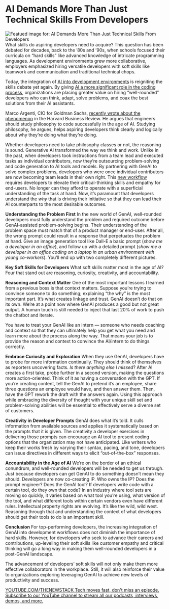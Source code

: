 # AI Demands More Than Just Technical Skills From Developers
![Featued image for: AI Demands More Than Just Technical Skills From Developers](https://cdn.thenewstack.io/media/2024/08/a2e1e836-should-developers-curb-their-enthusiasm-for-generative-ai--1024x576.jpg)
What skills do aspiring developers need to acquire? This question has been debated for decades, back to the ’80s and ’90s, when schools focused their curricula on “hard skills” like advanced knowledge of intricate programming languages. As development environments grew more collaborative, employers emphasized hiring versatile developers with soft skills like teamwork and communication and traditional technical chops.

Today, the integration of [AI into development environments](https://thenewstack.io/prepare-developers-for-integrating-ai-into-their-workflows/) is reigniting the skills debate yet again. By giving [AI a more significant role in the coding process](https://thenewstack.io/should-developers-curb-their-enthusiasm-for-generative-ai/), organizations are placing greater value on hiring “well-rounded” developers who can think, adapt, solve problems, and coax the best solutions from their AI assistants.

Marco Argenti, CIO for Goldman Sachs, [recently wrote about the phenomenon](https://hbr.org/2024/04/why-engineers-should-study-philosophy) in the Harvard Business Review. He argues that engineers should study philosophy to code successfully in the age of AI. Studying philosophy, he argues, helps aspiring developers think clearly and logically about why they’re doing what they’re doing.

Whether developers need to take philosophy classes or not, the reasoning is sound. Generative AI transformed the way we think and work. Unlike in the past, when developers took instructions from a team lead and executed tasks as individual contributors, now they’re outsourcing problem-solving and code generation to AI tools and models. By partnering with GenAI to solve complex problems, developers who were once individual contributors are now becoming team leads in their own right. This [new workflow](https://thenewstack.io/orchestrating-ai-event-driven-architectures-for-complex-ai-workflows/) requires developers to elevate their critical-thinking skills and empathy for end-users. No longer can they afford to operate with a superficial understanding of the task at hand. Now, it’s paramount that developers understand the *why* that is driving their initiative so that they can lead their AI counterparts to the most desirable outcomes.

**Understanding the Problem First**
In the new world of GenAI, well-rounded developers must fully understand the problem and required outcome before GenAI-assisted problem-solving begins. Their understanding of the problem space must match that of a product manager or end-user. After all, the wrong prompt could result in a response that perpetuates the problem at hand. Give an image generation tool like Dall-E a basic prompt (*show me a developer in an office*), and follow up with a detailed prompt (*show me a developer in an office coding on a laptop in an urban environment with young co-workers*). You’ll end up with two completely different pictures.

**Key Soft Skills for Developers**
What soft skills matter most in the age of AI? Four that stand out are reasoning, curiosity, creativity, and accountability.

**Reasoning and Context Matter**
One of the most important lessons I learned from a previous boss is that context matters. Suppose you’re trying to convince someone to do something; explaining “the why” is the most important part. It’s what creates linkage and trust. GenAI doesn’t do that on its own. We’re at a point now where GenAI produces a good but not great output. A human touch is still needed to inject that last 20% of work to push the chatbot and iterate.

You have to treat your GenAI like an intern — someone who needs coaching and context so that they can ultimately help you get what you need and learn more about the process along the way. That means your job is to provide the reason and context to convince the AI/intern to do things correctly.

**Embrace Curiosity and Exploration**
When they use GenAI, developers have to probe for more information continually. They should think of themselves as reporters uncovering facts. *Is there anything else I missed*? After AI creates a first take, probe further in a second version, making the questions more action-oriented. Think of it as having a conversation with the GPT. If you’re creating content, tell the GenAI to pretend it’s an employee, share three questions an employee would have, and then answer them. Then, have the GPT rework the draft with the answers again. Using this approach while embracing the diversity of thought with your unique skill set and problem-solving abilities will be essential to effectively serve a diverse set of customers.

**Creativity in Developer Prompts**
GenAI does what it’s told. It culls information from available sources and applies it systematically based on the prompts that it is given. The creativity a developer exercises in delivering those prompts can encourage an AI tool to present coding options that the organization may not have anticipated. Like writers who keep their works fresh by varying their syntax, pacing, and tone, developers can issue directives in different ways to elicit “out-of-the-box” responses.

**Accountability in the Age of AI**
We’re on the border of an ethical conundrum, and well-rounded developers will be needed to get us through. Just because developers can get GenAI to do something doesn’t mean they should. Developers are now co-creating IP. Who owns the IP? Does the prompt engineer? Does the GenAI tool? If developers write code with a certain tool, do they own that code? In an industry where tool sets are moving so quickly, it varies based on what tool you’re using, what version of the tool, and what different tools within certain vendors even have different rules. Intellectual property rights are evolving. It’s like the wild, wild west. Reasoning through that and understanding the context of what developers should get their tools to do is an important skill.

**Conclusion**
For top-performing developers, the increasing integration of GenAI into development workflows does not diminish the importance of hard skills. However, for developers who seek to advance their careers and contributions, up-leveling their soft skills like customer empathy and critical thinking will go a long way in making them well-rounded developers in a post-GenAI landscape.

The advancement of developers’ soft skills will not only make them more effective collaborators in the workplace. Still, it will also reinforce their value to organizations exploring leveraging GenAI to achieve new levels of productivity and success.

[
YOUTUBE.COM/THENEWSTACK
Tech moves fast, don't miss an episode. Subscribe to our YouTube
channel to stream all our podcasts, interviews, demos, and more.
](https://youtube.com/thenewstack?sub_confirmation=1)